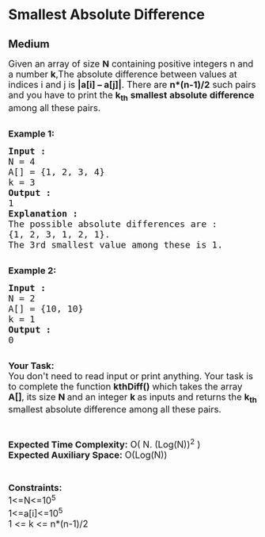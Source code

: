 # Smallest Absolute Difference
##  Medium 
<div class="problem-statement">
                <p></p><p><span style="font-size:18px">Given an array of size <strong>N</strong> containing positive integers n and a number <strong>k</strong>,The absolute difference between values at indices i and j is <strong>|a[i] – a[j]|</strong>. There are <strong>n*(n-1)/2</strong> such pairs and you have to&nbsp;print the <strong>k<sub>th</sub></strong> <strong>smallest</strong> <strong>absolute</strong> <strong>difference</strong> among all these pairs.</span><br>
&nbsp;</p>

<p><span style="font-size:18px"><strong>Example 1:</strong></span></p>

<pre><span style="font-size:18px"><strong>Input : </strong>
N = 4
A[] = {1, 2, 3, 4}
k = 3<strong>
Output : </strong>
1 <strong>
Explanation :</strong>
The possible absolute differences are :
{1, 2, 3, 1, 2, 1}.
The 3rd smallest value among these is 1.</span></pre>

<div>&nbsp;</div>

<div><span style="font-size:18px"><strong>Example 2:</strong></span></div>

<pre><span style="font-size:18px"><strong>Input : </strong>
N = 2
A[] = {10, 10}
k = 1
<strong>Output :</strong>
0</span></pre>

<p><br>
<span style="font-size:18px"><strong>Your Task:&nbsp;&nbsp;</strong><br>
You don't need to read input or print anything. Your task is to complete the function <strong>kthDiff()</strong>&nbsp;which takes the array <strong>A[]</strong>, its size <strong>N </strong>and an integer <strong>k </strong>as inputs and returns the <strong>k<sub>th</sub></strong> smallest absolute difference among all these pairs.</span></p>

<p>&nbsp;</p>

<p><span style="font-size:18px"><strong>Expected Time Complexity:</strong> O( N. (Log(N))<sup>2</sup> )<br>
<strong>Expected Auxiliary Space:</strong> O(Log(N))</span></p>

<p>&nbsp;</p>

<p><span style="font-size:18px"><strong>Constraints:</strong><br>
1&lt;=N&lt;=10<sup>5</sup><br>
1&lt;=a[i]&lt;=10<sup>5</sup><br>
1 &lt;= k &lt;= n*(n-1)/2</span></p>
 <p></p>
            </div>